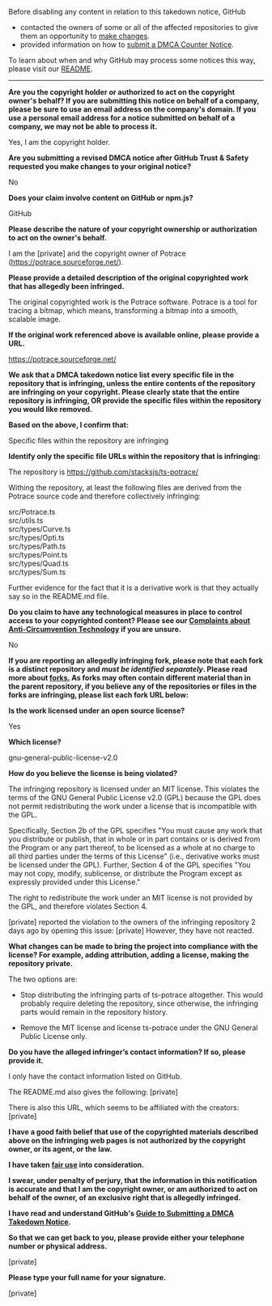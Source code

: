Before disabling any content in relation to this takedown notice, GitHub
- contacted the owners of some or all of the affected repositories to give them an opportunity to [make changes](https://docs.github.com/en/github/site-policy/dmca-takedown-policy#a-how-does-this-actually-work).
- provided information on how to [submit a DMCA Counter Notice](https://docs.github.com/en/articles/guide-to-submitting-a-dmca-counter-notice).

To learn about when and why GitHub may process some notices this way, please visit our [README](https://github.com/github/dmca/blob/master/README.md#anatomy-of-a-takedown-notice).

---

**Are you the copyright holder or authorized to act on the copyright owner's behalf? If you are submitting this notice on behalf of a company, please be sure to use an email address on the company's domain. If you use a personal email address for a notice submitted on behalf of a company, we may not be able to process it.**

Yes, I am the copyright holder.

**Are you submitting a revised DMCA notice after GitHub Trust & Safety requested you make changes to your original notice?**

No

**Does your claim involve content on GitHub or npm.js?**

GitHub

**Please describe the nature of your copyright ownership or authorization to act on the owner's behalf.**

I am the [private] and the copyright owner of Potrace (https://potrace.sourceforge.net/).

**Please provide a detailed description of the original copyrighted work that has allegedly been infringed.**

The original copyrighted work is the Potrace software. Potrace is a tool for tracing a bitmap, which means, transforming a bitmap into a smooth, scalable image.

**If the original work referenced above is available online, please provide a URL.**

https://potrace.sourceforge.net/

**We ask that a DMCA takedown notice list every specific file in the repository that is infringing, unless the entire contents of the repository are infringing on your copyright. Please clearly state that the entire repository is infringing, OR provide the specific files within the repository you would like removed.**

**Based on the above, I confirm that:**

Specific files within the repository are infringing

**Identify only the specific file URLs within the repository that is infringing:**

The repository is https://github.com/stacksjs/ts-potrace/

Withing the repository, at least the following files are derived from the Potrace source code and therefore collectively infringing:

src/Potrace.ts  
src/utils.ts  
src/types/Curve.ts  
src/types/Opti.ts  
src/types/Path.ts  
src/types/Point.ts  
src/types/Quad.ts  
src/types/Sum.ts

Further evidence for the fact that it is a derivative work is that they actually say so in the README.md file.

**Do you claim to have any technological measures in place to control access to your copyrighted content? Please see our <a href="https://docs.github.com/articles/guide-to-submitting-a-dmca-takedown-notice#complaints-about-anti-circumvention-technology">Complaints about Anti-Circumvention Technology</a> if you are unsure.**

No

**If you are reporting an allegedly infringing fork, please note that each fork is a distinct repository and <i>must be identified separately</i>. Please read more about <a href="https://docs.github.com/articles/dmca-takedown-policy#b-what-about-forks-or-whats-a-fork">forks.</a> As forks may often contain different material than in the parent repository, if you believe any of the repositories or files in the forks are infringing, please list each fork URL below:**

**Is the work licensed under an open source license?**

Yes

**Which license?**

gnu-general-public-license-v2.0

**How do you believe the license is being violated?**

The infringing repository is licensed under an MIT license. This violates the terms of the GNU General Public License v2.0 (GPL) because the GPL does not permit redistributing the work under a license that is incompatible with the GPL.

Specifically, Section 2b of the GPL specifies "You must cause any work that you distribute or publish, that in whole or in part contains or is derived from the Program or any part thereof, to be licensed as a whole at no charge to all third parties under the terms of this License" (i.e., derivative works must be licensed under the GPL). Further, Section 4 of the GPL specifies "You may not copy, modify, sublicense, or distribute the Program except as expressly provided under this License."

The right to redistribute the work under an MIT license is not provided by the GPL, and therefore violates Section 4.

[private] reported the violation to the owners of the infringing repository 2 days ago by opening this issue: [private] However, they have not reacted.

**What changes can be made to bring the project into compliance with the license? For example, adding attribution, adding a license, making the repository private.**

The two options are:

* Stop distributing the infringing parts of ts-potrace altogether. This would probably require deleting the repository, since otherwise, the infringing parts would remain in the repository history.

* Remove the MIT license and license ts-potrace under the GNU General Public License only.

**Do you have the alleged infringer’s contact information? If so, please provide it.**

I only have the contact information listed on GitHub.

The README.md also gives the following: [private]

There is also this URL, which seems to be affiliated with the creators: [private]

**I have a good faith belief that use of the copyrighted materials described above on the infringing web pages is not authorized by the copyright owner, or its agent, or the law.**

**I have taken <a href="https://www.lumendatabase.org/topics/22">fair use</a> into consideration.**

**I swear, under penalty of perjury, that the information in this notification is accurate and that I am the copyright owner, or am authorized to act on behalf of the owner, of an exclusive right that is allegedly infringed.**

**I have read and understand GitHub's <a href="https://docs.github.com/articles/guide-to-submitting-a-dmca-takedown-notice/">Guide to Submitting a DMCA Takedown Notice</a>.**

**So that we can get back to you, please provide either your telephone number or physical address.**

[private]

**Please type your full name for your signature.**

[private]

